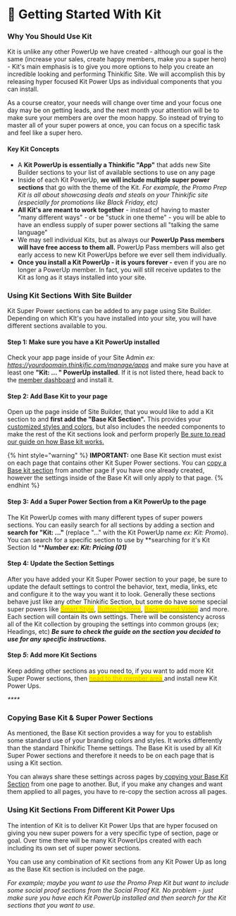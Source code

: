 # 🚀 Getting Started With Kit

### Why You Should Use Kit

Kit is unlike any other PowerUp we have created - although our goal is the same (increase your sales, create happy members, make you a super hero) - Kit's main emphasis is to give you more options to help you create an incredible looking and performing Thinkific Site. We will accomplish this by releasing hyper focused Kit Power Ups as individual components that you can install.&#x20;

As a course creator, your needs will change over time and your focus one day may be on getting leads, and the next month your attention will be to make sure your members are over the moon happy. So instead of trying to master all of your super powers at once, you can focus on a specific task and feel like a super hero.

#### Key Kit Concepts

* A **Kit PowerUp is essentially a Thinkific "App"** that adds new Site Builder sections to your list of available sections to use on any page
* Inside of each Kit PowerUp, **we will include multiple super power sections** that go with the theme of the Kit. _For example, the Promo Prep Kit is all about showcasing deals and steals on your Thinkific site (especially for promotions like Black Friday, etc)_
* **All Kit's are meant to work together** - instead of having to master "many different ways" - or be "stuck in one theme" - you will be able to have an endless supply of super power sections all "talking the same language"&#x20;
* We may sell individual Kits, but as always our **PowerUp Pass members will have free access to them all.** PowerUp Pass members will also get early access to new Kit PowerUps before we ever sell them individually.
* **Once you install a Kit PowerUp - it is yours forever -** even if you are no longer a PowerUp member. In fact, you will still receive updates to the Kit as long as it stays installed into your site.



### Using Kit Sections With Site Builder

Kit Super Power sections can be added to any page using Site Builder. Depending on which KIt's you have installed into your site, you will have different sections available to you.

#### Step 1: Make sure you have a Kit PowerUp installed

Check your app page inside of your Site Admin _ex: https://yourdoomain.thinkific.com/manage/apps_ and make sure you have at least one **"Kit: ... " PowerUp installed**. If it is not listed there, head back to the [member dashboard](https://www.superpowerups.com/enrollments) and install it.

#### Step 2: Add Base Kit to your page

Open up the page inside of Site Builder, that you would like to add a Kit section to and **first add the "Base Kit Section".** This provides your [customized styles and colors](kit-usage-guides/smart-settings/smart-style.md#how-to-use-smart-style), but also includes the needed components to make the rest of the Kit sections look and perform properly [Be sure to read our guide on how Base kit works.](kit-powerups/kit-common-sections/base-kit.md)

{% hint style="warning" %}
**IMPORTANT:** one Base Kit section must exist on each page that contains other Kit Super Power sections. You can [copy a Base kit section](./#copying-base-kit-and-super-power-sections) from another page if you have one already created, however the settings inside of the Base Kit will only apply to that page.
{% endhint %}

#### Step 3: Add a Super Power Section from a Kit PowerUp to the page

The Kit PowerUp comes with many different types of super powers sections. You can easily search for all sections by adding a section and **search for "Kit: ..."** (replace "..." with the Kit PowerUp name _ex: Kit: Promo_). You can search for a specific section to use by **searching for it's Kit Section Id **_**Number ex: Kit: Pricing (01)**_

#### Step 4: Update the Section Settings

After you have added your Kit Super Power section to your page, be sure to update the default settings to control the behavior, text, media, links, etc and configure it to the way you want it to look. Generally these sections behave just like any other Thinkific Section, but some do have some special super powers like [<mark style="color:orange;">Smart Style</mark>](kit-usage-guides/smart-settings/smart-style.md), [<mark style="color:orange;">Button Options</mark>](kit-powerups/kit-common-sections/funnel-kit-opt-in.md), [<mark style="color:orange;">Background Video</mark>](kit-usage-guides/media/image-optimization.md) and more. Each section will contain its own settings. There will be consistency across all of the Kit collection by grouping the settings into common groups (ex; Headings, etc) _**Be sure to check the guide on the section you decided to use for any specific instructions.**_

#### Step _**5**_: Add more Kit Sections

Keep adding other sections as you need to, if you want to add more Kit Super Power sections, then [<mark style="color:orange;">head to the member area</mark> ](https://www.superpowerups.com/enrollments)and install new Kit Power Ups.

_****_

### Copying Base Kit & Super Power Sections

As mentioned, the Base Kit section provides a way for you to establish some standard use of your branding colors and styles. It works differently than the standard Thinkific Theme settings. The Base Kit is used by all Kit Super Power sections and therefore it needs to be on each page that is using a Kit section.

You can always share these settings across pages by[ copying your Base Kit Section](https://support.thinkific.com/hc/en-us/articles/360030361854) from one page to another. But, if you make any changes and want them applied to all pages, you have to re-copy the section across all pages.

### Using Kit Sections From Different Kit Power Ups

The intention of Kit is to deliver Kit Power Ups that are hyper focused on giving you new super powers for a very specific type of section, page or goal. Over time there will be many Kit PowerUps created with each including its own set of super power sections.

You can use any combination of Kit sections from any Kit Power Up as long as the Base Kit section is included on the page.

_For example; maybe you want to use the Promo Prep Kit but want to include some social proof sections from the Social Proof Kit. No problem - just make sure you have each Kit PowerUp installed and then search for the Kit sections that you want to use._

